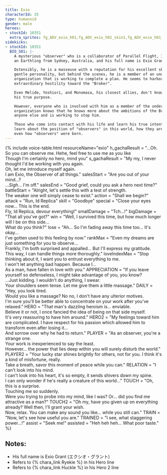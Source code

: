 ```yaml
---
title: Exio
characterId: 35
type: humanoid
gender: male
heroes:
- stockId: 10351
  extra_sprites: fg_ADV_exio_h01,fg_ADV_exio_h01_skin1,fg_ADV_exio_h01_skin2
sidekicks:
- stockId: 10351
  BIO_S01: |-
    A mysterious "observer" who is a collaborator of Parallel Flight, Inc. Exio is
    an Earthling from Sydney, Australia, and his full name is Exio Grant.

    Ostensibly, he is a masseuse with a reputation for his excellent skills and
    gentle personality, but behind the scenes, he is a member of an underground
    organization that is working to complete a plan. He seems to harbor
    extraordinary hostility toward the "Broker".

    Even Melide, Yoshiori, and Monomasa, his closest allies, don't know much about
    his true purpose.

    However, everyone who is involved with him as a member of the underground
    organization knows that he knows more about the ambitions of the Broker than
    anyone else and is working to stop him.

    Those who come into contact with his life and learn his true intentions will
    learn about the position of "observers" in this world, how they are treated, and
    even how "observers" were born.
---
```


{% include voice-table.html resourceName="exio"
h_gachaResult = "...Oh. So you can observe me. Hehe, feel free to use me as you like<br>Though I'm certainly no hero, mind you"
s_gachaResult = "My my, I never thought I'd be working with you again.<br>Oh, let me introduce myself again.<br>I am Exio, the Observer of all things."
salesStart = "Are you out of your mind...?<br>...*Sigh*... I'm off."
salesEnd = "Good grief, could you ask a hero next time?"
battleStart = "Alright, let's settle this with a test of strength.<br>The weaker one will simply cease to exist."
action = "Shall we begin?"
attack = "Run, Id Replica"
skill = "Goodbye"
special = "Close your eyes now... This is the end.<br>Fly, Id Replica, devour everything!"
smallDamage = "Tch...!"
bigDamage = "That all you've got?"
win = "Well, I survived this time, but how much longer will I be on this side...<br> What do you think?"
lose = "Ah... So I'm fading away this time too... It's okay...<br>I've gotten used to this feeling by now."
rankMax = "Even my dreams are just something for you to observe...<br>Frankly, I'm both surprised and appalled... But I'll express my gratitude.<br>This way, I can handle things more thoroughly."
loveIndexMax = "Stop thinking about it, I want you to entrust everything to me.<br>I won't let anything bad happen. Because I…<br>As a man, have fallen in love with you."
APPRECIATION = "If you leave yourself so defenseless, I might take advantage of you, you know?<br>...Just kidding. I wouldn't do anything, I swear.<br>Your shoulders seem tense. Let me give them a little massage."
DAILY = "Hey, you look tired.<br>Would you like a massage? No no, I don't have any ulterior motives.<br>I'm sure you'll be better able to concentrate on your work after you've relaxed."
HERO = "That man's dazzling heroism is... enviable.<br>Believe it or not, I once fancied the idea of being on that side myself.<br>It's very reassuring to have him around."
HERO2 = "My feelings toward him are complicated. I have respect for his passion which allowed him to transform even after losing it...<br>And sorrow over why he had to return."
PLAYER = "As an observer, you're a strange one.<br>Your work is inexperienced to say the least.<br>However... the power that lies deep within you will surely disturb the world."
PLAYER2 = "Your lucky star shines brightly for others, not for you. I think it's a kind of misfortune, really.<br>Take a breath, savor this moment of peace while you can."
RELATION = "I can't look into his mind.<br>I can't look into his heart, it's so empty, it sends shivers down my spine.<br>I can only wonder if he's really a creature of this world..."
TOUCH = "Oh, this is a surprise.<br>Touching me so suddenly.<br>Were you trying to probe into my mind, like I was? Or... did you find me attractive as a man?"
TOUCH2 = "Oh my, have you given up on everything already? Well then, I'll grant your wish.<br>Now, relax. You can make any sound you like... while you still can."
TRAIN = "Now, let's see how useful you are."
TRAINED = "I see, what staggering power...!"
assist = "Seek me!"
assisted = "Heh heh heh... What poor taste."
%}

## Notes:

- His full name is Exio Grant (エクシオ・グラント)
- Refers to {% chara_link Ryekie %} in his Hero line
- Refers to {% chara_link Huckle %} in his Hero 2 line

